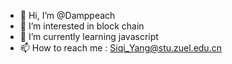 - 👋 Hi, I’m @Damppeach
- 👀 I’m interested in block chain
- 🌱 I’m currently learning javascript
- 📫 How to reach me : Siqi_Yang@stu.zuel.edu.cn 

<!---
Damppeach/Damppeach is a ✨ special ✨ repository because its `README.md` (this file) appears on your GitHub profile.
You can click the Preview link to take a look at your changes.
--->
